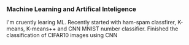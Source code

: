 ### Machine Learning and Artifical Inteligence
I'm cruently learing ML. Recently started with ham-spam classfirer, K-means, K-means++ and CNN MNIST number classifier.
Finished the classification of CIFAR10 images using CNN
